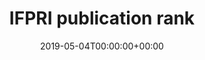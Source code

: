 ---
title: 'IFPRI publication rank'
field: 'cg.identifier.publicationRank'
slug: 'cg-identifier-publicationRank'
description: 'IFPRI publication rank.'
required: False
vocabulary: 'cg-identifier-publicationRank.txt'
policy: 'Controlled, with values from vocabulary.'
date: '2019-05-04T00:00:00+00:00'
---